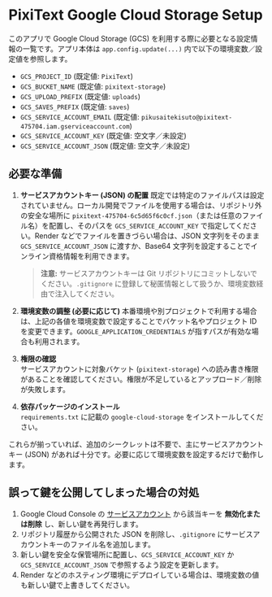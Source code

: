 # PixiText Google Cloud Storage Setup

このアプリで Google Cloud Storage (GCS) を利用する際に必要となる設定情報の一覧です。アプリ本体は `app.config.update(...)` 内で以下の環境変数／設定値を参照します。

- `GCS_PROJECT_ID` (既定値: `PixiText`)
- `GCS_BUCKET_NAME` (既定値: `pixitext-storage`)
- `GCS_UPLOAD_PREFIX` (既定値: `uploads`)
- `GCS_SAVES_PREFIX` (既定値: `saves`)
- `GCS_SERVICE_ACCOUNT_EMAIL` (既定値: `pikusaitekisuto@pixitext-475704.iam.gserviceaccount.com`)
- `GCS_SERVICE_ACCOUNT_KEY` (既定値: 空文字／未設定)
- `GCS_SERVICE_ACCOUNT_JSON` (既定値: 空文字／未設定)

## 必要な準備

1. **サービスアカウントキー (JSON) の配置**
   既定では特定のファイルパスは設定されていません。ローカル開発でファイルを使用する場合は、リポジトリ外の安全な場所に `pixitext-475704-6c5d65f6c0cf.json`（または任意のファイル名）を配置し、そのパスを `GCS_SERVICE_ACCOUNT_KEY` で指定してください。Render などでファイルを置きづらい場合は、JSON 文字列をそのまま `GCS_SERVICE_ACCOUNT_JSON` に渡すか、Base64 文字列を設定することでインライン資格情報を利用できます。

   > **注意:** サービスアカウントキーは Git リポジトリにコミットしないでください。`.gitignore` に登録して秘匿情報として扱うか、環境変数経由で注入してください。

2. **環境変数の調整 (必要に応じて)**
   本番環境や別プロジェクトで利用する場合は、上記の各値を環境変数で設定することでバケット名やプロジェクト ID を変更できます。`GOOGLE_APPLICATION_CREDENTIALS` が指すパスが有効な場合も利用されます。

3. **権限の確認**  
   サービスアカウントに対象バケット (`pixitext-storage`) への読み書き権限があることを確認してください。権限が不足しているとアップロード／削除が失敗します。

4. **依存パッケージのインストール**  
   `requirements.txt` に記載の `google-cloud-storage` をインストールしてください。

これらが揃っていれば、追加のシークレットは不要で、主にサービスアカウントキー (JSON) があれば十分です。必要に応じて環境変数を設定するだけで動作します。

## 誤って鍵を公開してしまった場合の対処

1. Google Cloud Console の [サービスアカウント](https://console.cloud.google.com/iam-admin/serviceaccounts) から該当キーを **無効化または削除** し、新しい鍵を再発行します。
2. リポジトリ履歴から公開された JSON を削除し、`.gitignore` にサービスアカウントキーのファイル名を追加します。
3. 新しい鍵を安全な保管場所に配置し、`GCS_SERVICE_ACCOUNT_KEY` か `GCS_SERVICE_ACCOUNT_JSON` で参照するよう設定を更新します。
4. Render などのホスティング環境にデプロイしている場合は、環境変数の値も新しい鍵で上書きしてください。
